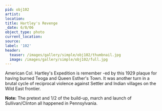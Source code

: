 ```yaml
---
pid: obj102
artist:
location:
title: Hartley's Revenge
_date: 6/8/06
object_type: photo
current_location:
source:
label: '102'
header:
  teaser: /images/gallery/simple/obj102/thumbnail.jpg
  image: /images/gallery/simple/obj102/full.jpg
---
```

American Col. Hartley's Expedition is remember -ed by this 1929 plaque for having burned Teoga and Queen Esther's Town. It was another turn in a brutal cycle of reciprocal violence against Settler and Indian villages on the Wild East frontier.

**Note:**
The pretext and 1/2 of the build-up, march and launch of Sullivan/Clinton all happened in Pennsylvania.
